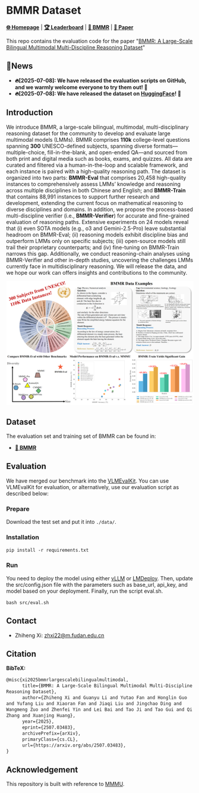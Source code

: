 # BMMR Dataset

[**🌐 Homepage**](https://bmmr.pages.dev/) | [**🏆 Leaderboard**](https://huggingface.co/spaces/guanyu615/BMMR_leaderboard) | [**🤗 BMMR**](https://huggingface.co/datasets/guanyu615/BMMR) | [**📖 Paper**](http://arxiv.org/abs/2507.03483)

This repo contains the evaluation code for the paper "[BMMR: A Large-Scale Bilingual Multimodal Multi-Discipline Reasoning Dataset](http://arxiv.org/abs/2507.03483)"


## 🔔News

- **🔥[2025-07-08]: We have released the evaluation scripts on GitHub, and we warmly welcome everyone to try them out! 👏**
- **🔥[2025-07-08]: We have released the dataset on [HuggingFace](https://huggingface.co/datasets/guanyu615/BMMR)</b></a>! 🌟**

## Introduction

We introduce BMMR, a large-scale bilingual, multimodal, multi-disciplinary reasoning dataset for the community to develop and evaluate large multimodal models (LMMs). BMMR comprises **110k** college-level questions spanning **300** UNESCO-defined subjects, spanning diverse formats—multiple-choice, fill-in-the-blank, and open-ended QA—and sourced from both print and digital media such as books, exams, and quizzes. All data are curated and filtered via a human-in-the-loop and scalable framework, and each instance is paired with a high-quality reasoning path. The dataset is organized into two parts: **BMMR-Eval** that comprises 20,458 high-quality instances to comprehensively assess LMMs’ knowledge and reasoning across multiple disciplines in both Chinese and English; and **BMMR-Train** that contains 88,991 instances to support further research and development, extending the current focus on mathematical reasoning to diverse disciplines and domains. In addition, we propose the process-based multi-discipline verifier (i.e., **BMMR-Verifier**) for accurate and fine-grained evaluation of reasoning paths. 
Extensive experiments on $24$ models reveal that (i) even SOTA models (e.g., o3 and Gemini-2.5-Pro) leave substantial headroom on BMMR-Eval; (ii) reasoning models exhibit discipline bias and outperform LMMs only on specific subjects; (iii) open-source models still trail their proprietary counterparts; and (iv) fine-tuning on BMMR-Train narrows this gap. Additionally, we conduct reasoning-chain analyses using BMMR-Verifier and other in-depth studies, uncovering the challenges LMMs currently face in multidisciplinary reasoning. We will release the data, and we hope our work can offers insights and contributions to the community.

![](images/overview_BMMR.png)

## Dataset

The evaluation set and training set of BMMR can be found in:

- [**🤗 BMMR**](https://huggingface.co/datasets/guanyu615/BMMR)

## Evaluation

We have merged our benchmark into the [VLMEvalKit](https://github.com/open-compass/VLMEvalKit/tree/main). You can use VLMEvalKit for evaluation, or alternatively, use our evaluation script as described below:


### Prepare

Download the test set and put it into `./data/`.

### Installation

```
pip install -r requirements.txt
```

### Run

You need to deploy the model using either [vLLM](https://github.com/vllm-project/vllm) or [LMDeploy](https://github.com/InternLM/lmdeploy). Then, update the src/config.json file with the parameters such as base_url, api_key, and model based on your deployment. Finally, run the script eval.sh.

```
bash src/eval.sh
```




## Contact

- Zhiheng Xi: zhxi22@m.fudan.edu.cn

## Citation

**BibTeX:**

```
@misc{xi2025bmmrlargescalebilingualmultimodal,
      title={BMMR: A Large-Scale Bilingual Multimodal Multi-Discipline Reasoning Dataset}, 
      author={Zhiheng Xi and Guanyu Li and Yutao Fan and Honglin Guo and Yufang Liu and Xiaoran Fan and Jiaqi Liu and Jingchao Ding and Wangmeng Zuo and Zhenfei Yin and Lei Bai and Tao Ji and Tao Gui and Qi Zhang and Xuanjing Huang},
      year={2025},
      eprint={2507.03483},
      archivePrefix={arXiv},
      primaryClass={cs.CL},
      url={https://arxiv.org/abs/2507.03483}, 
}
```

## Acknowledgement

This repository is built with reference to [MMMU](https://github.com/MMMU-Benchmark/MMMU/tree/main).
